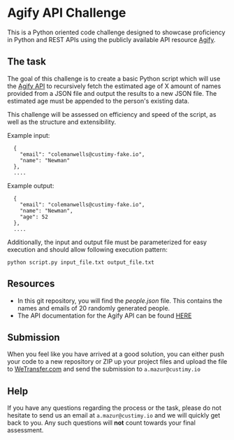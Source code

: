 # Agify API Challenge

This is a Python oriented code challenge designed to showcase 
proficiency in Python and REST APIs using the publicly available API resource [Agify](https://agify.io/). 



## The task
The goal of this challenge is to create a basic Python script which will use the [Agify API](https://agify.io/) to 
recursively fetch the estimated age of X amount of names provided from a JSON file and output the results to a 
new JSON file. The estimated age must be appended to the person's existing data.


This challenge will be assessed on efficiency and speed of the script, as well as the structure and extensibility.

Example input:
```
  {
    "email": "colemanwells@custimy-fake.io",
    "name": "Newman"
  },
  ....
```

Example output:
```
  {
    "email": "colemanwells@custimy-fake.io",
    "name": "Newman",
    "age": 52
  },
  ....
```

Additionally, the input and output file must be parameterized for easy execution
and should allow following execution pattern:
```
python script.py input_file.txt output_file.txt
```


## Resources

- In this git repository, you will find the *people.json* file. 
This contains the names and emails of 20 randomly generated people.
- The API documentation for the Agify API can be found [HERE](https://agify.io/)

## Submission
When you feel like you have arrived at a good solution, you can either push your code to a new repository or
ZIP up your project files and upload the file to [WeTransfer.com](https://wetransfer.com/) and 
send the submission to ```a.mazur@custimy.io```

## Help
If you have any questions regarding the process or the task, 
please do not hesitate to send us an email at ```a.mazur@custimy.io``` and we will quickly get back to you. 
Any such questions will **not** count towards your final assessment.
